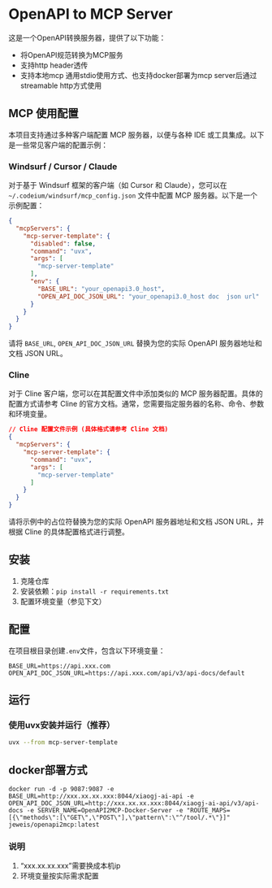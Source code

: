 # OpenAPI to MCP Server

这是一个OpenAPI转换服务器，提供了以下功能：

- 将OpenAPI规范转换为MCP服务
- 支持http header透传
- 支持本地mcp 通用stdio使用方式、也支持docker部署为mcp server后通过streamable http方式使用


## MCP 使用配置

本项目支持通过多种客户端配置 MCP 服务器，以便与各种 IDE 或工具集成。以下是一些常见客户端的配置示例：

### Windsurf / Cursor / Claude

对于基于 Windsurf 框架的客户端（如 Cursor 和 Claude），您可以在 `~/.codeium/windsurf/mcp_config.json` 文件中配置 MCP 服务器。以下是一个示例配置：

```json
{
  "mcpServers": {
    "mcp-server-template": {
      "disabled": false,
      "command": "uvx",
      "args": [
        "mcp-server-template"
      ],
      "env": {
        "BASE_URL": "your_openapi3.0_host",
        "OPEN_API_DOC_JSON_URL": "your_openapi3.0_host doc  json url"
      }
    }
  }
}
```

请将 `BASE_URL`, `OPEN_API_DOC_JSON_URL` 替换为您的实际 OpenAPI 服务器地址和文档 JSON URL。

### Cline

对于 Cline 客户端，您可以在其配置文件中添加类似的 MCP 服务器配置。具体的配置方式请参考 Cline 的官方文档。通常，您需要指定服务器的名称、命令、参数和环境变量。

```json
// Cline 配置文件示例 (具体格式请参考 Cline 文档)
{
  "mcpServers": {
    "mcp-server-template": {
      "command": "uvx",
      "args": [
        "mcp-server-template"
      ]
    }
  }
}
```

请将示例中的占位符替换为您的实际 OpenAPI 服务器地址和文档 JSON URL，并根据 Cline 的具体配置格式进行调整。

## 安装

1. 克隆仓库
2. 安装依赖：`pip install -r requirements.txt`
3. 配置环境变量（参见下文）

## 配置

在项目根目录创建`.env`文件，包含以下环境变量：

```
BASE_URL=https://api.xxx.com
OPEN_API_DOC_JSON_URL=https://api.xxx.com/api/v3/api-docs/default
```

## 运行

### 使用uvx安装并运行（推荐）

```bash
uvx --from mcp-server-template
```

## docker部署方式

``` docker
docker run -d -p 9087:9087 -e BASE_URL=http://xxx.xx.xx.xxx:8044/xiaogj-ai-api -e OPEN_API_DOC_JSON_URL=http://xxx.xx.xx.xxx:8044/xiaogj-ai-api/v3/api-docs -e SERVER_NAME=OpenAPI2MCP-Docker-Server -e "ROUTE_MAPS=[{\"methods\":[\"GET\",\"POST\"],\"pattern\":\"^/tool/.*\"}]" jeweis/openapi2mcp:latest
```


### 说明
1. “xxx.xx.xx.xxx”需要换成本机ip
2. 环境变量按实际需求配置

